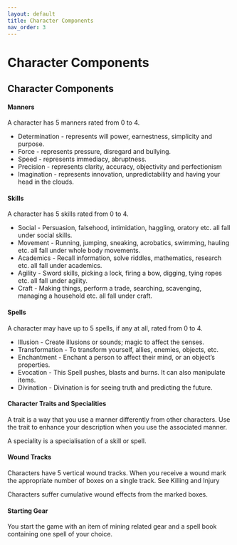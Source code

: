 ```yaml
---
layout: default
title: Character Components
nav_order: 3
---
```


# Character Components

## Character Components

#### **Manners**
A character has 5 manners rated from 0 to 4.
- Determination - represents will power, earnestness, simplicity and purpose.
- Force - represents pressure, disregard and bullying.
- Speed - represents immediacy, abruptness.
- Precision - represents clarity, accuracy, objectivity and perfectionism
- Imagination - represents innovation, unpredictability and having your head in the clouds.

#### **Skills**  
A character has 5 skills rated from 0 to 4.  
- Social - Persuasion, falsehood, intimidation, haggling, oratory etc. all fall under social skills.
- Movement - Running, jumping, sneaking, acrobatics, swimming, hauling etc. all fall under whole body movements.
- Academics - Recall information, solve riddles, mathematics, research etc. all fall under academics.
- Agility - Sword skills, picking a lock, firing a bow, digging, tying ropes etc. all fall under agility.
- Craft - Making things, perform a trade, searching, scavenging, managing a household etc. all fall under craft.

#### **Spells**
A character may have up to 5 spells, if any at all, rated from 0 to 4.
- Illusion - Create illusions or sounds; magic to affect the senses.
- Transformation - To transform yourself, allies, enemies, objects, etc.
- Enchantment - Enchant a person to affect their mind, or an object’s properties.
- Evocation - This Spell pushes, blasts and burns. It can also manipulate items.
- Divination - Divination is for seeing truth and predicting the future.

#### **Character Traits and Specialities**  
A trait is a way that you use a manner differently from other characters. Use the trait to enhance your description when you use the associated manner.

A speciality is a specialisation of a skill or spell. 

#### **Wound Tracks**
Characters have 5 vertical wound tracks.  When you receive a wound mark the appropriate number of boxes on a single track. See Killing and Injury

Characters suffer cumulative wound effects from the marked boxes.

#### **Starting Gear**
You start the game with an item of mining related gear and a spell book containing one spell of your choice.

<p></p>
